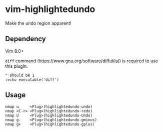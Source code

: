 # vim-highlightedundo
Make the undo region apparent!

## Dependency

Vim 8.0+

`diff` command (https://www.gnu.org/software/diffutils/) is required to use this plugin.

```vim
" should be 1
:echo executable('diff')
```

## Usage

```vim
nmap u     <Plug>(highlightedundo-undo)
nmap <C-r> <Plug>(highlightedundo-redo)
nmap U     <Plug>(highlightedundo-Undo)
nmap g-    <Plug>(highlightedundo-gminus)
nmap g+    <Plug>(highlightedundo-gplus)
```
